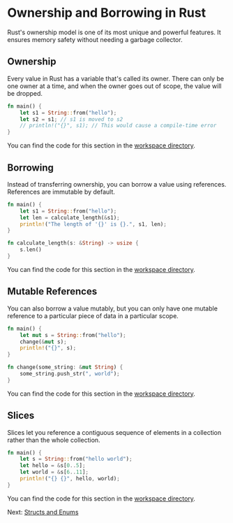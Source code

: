 # Ownership and Borrowing in Rust

Rust's ownership model is one of its most unique and powerful features. It ensures memory safety without needing a garbage collector.

## Ownership

Every value in Rust has a variable that's called its owner. There can only be one owner at a time, and when the owner goes out of scope, the value will be dropped.

```rust
fn main() {
    let s1 = String::from("hello");
    let s2 = s1; // s1 is moved to s2
    // println!("{}", s1); // This would cause a compile-time error
}
```

You can find the code for this section in the [workspace directory](workspace/ownership.rs).

## Borrowing

Instead of transferring ownership, you can borrow a value using references. References are immutable by default.

```rust
fn main() {
    let s1 = String::from("hello");
    let len = calculate_length(&s1);
    println!("The length of '{}' is {}.", s1, len);
}

fn calculate_length(s: &String) -> usize {
    s.len()
}
```

You can find the code for this section in the [workspace directory](workspace/borrowing.rs).

## Mutable References

You can also borrow a value mutably, but you can only have one mutable reference to a particular piece of data in a particular scope.

```rust
fn main() {
    let mut s = String::from("hello");
    change(&mut s);
    println!("{}", s);
}

fn change(some_string: &mut String) {
    some_string.push_str(", world");
}
```

You can find the code for this section in the [workspace directory](workspace/mutable_references.rs).

## Slices

Slices let you reference a contiguous sequence of elements in a collection rather than the whole collection.

```rust
fn main() {
    let s = String::from("hello world");
    let hello = &s[0..5];
    let world = &s[6..11];
    println!("{} {}", hello, world);
}
```

You can find the code for this section in the [workspace directory](workspace/slices.rs).

Next: [Structs and Enums](../04-Structs-and-Enums/README.md)
